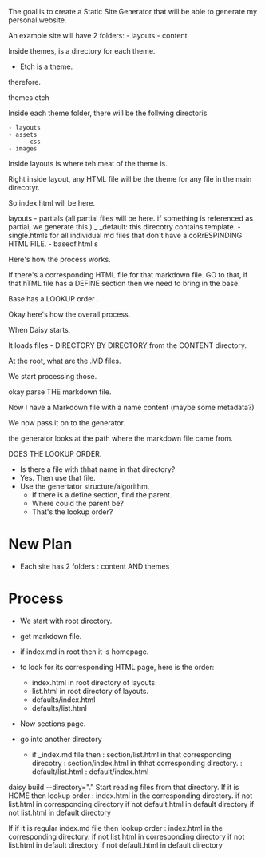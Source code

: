 The goal is to create a Static Site Generator that will be able to generate my personal website. 

An example site will have 2 folders: 
    - layouts
    - content


Inside themes, is a directory for each theme. 

- Etch is a theme.

therefore. 

themes
    etch 


Inside each theme folder, there will be the follwing directoris

    - layouts
    - assets
        - css
    - images

Inside layouts is where teh meat of the theme is. 

Right inside layout, any HTML file will be the theme for any file in the main direcotyr. 

So index.html will be here. 

layouts
    - partials (all partial files will be here. if something is referenced as partial, we generate this.)
    _ _default: this direcotry contains template. 
        - single.htmls for all individual md files that don't have a coRrESPINDING HTML FILE.
        - baseof.html s

Here's how the process works. 

If there's a corresponding HTML file for that markdown file. 
GO to that, 
if that hTML file has a DEFINE section then we need to bring in the base. 

Base has a LOOKUP order .

Okay here's how the overall process. 

When Daisy starts, 

It loads files - DIRECTORY BY DIRECTORY from the CONTENT directory. 

At the root, what are the .MD files. 

We start processing those. 

okay parse THE markdown file. 

Now I have a Markdown file with a name content (maybe some metadata?)

We now pass it on to the generator. 

the generator looks at the path where the markdown file came from. 

DOES THE LOOKUP ORDER. 

- Is there a file with thhat name in that directory?
- Yes. Then use that file. 
- Use the genertator structure/algorithm. 
    - If there is a define section, find the parent. 
    - Where could the parent be?
    - That's the lookup order?
    


# New Plan

- Each site has 2 folders : content AND themes 

# Process

- We start with root directory. 

- get markdown file. 

- if index.md in root then it is homepage. 

- to look for its corresponding HTML page, here is the order:
    - index.html in root directory of layouts. 
    - list.html in root directory of layouts. 
    - defaults/index.html
    - defaults/list.html

- Now sections page. 
- go into another directory

    - if _index.md file then 
        : section/list.html in that corresponding direcotry 
        : section/index.html in thhat corresponding directory. 
        : default/list.html
        : default/index.html



daisy build --directory="."
Start reading files from that directory. 
If it is HOME then 
    lookup order : 
        index.html in the corresponding directory. 
        if not
        list.html in corresponding directory 
        if not 
        default.html in default directory 
        if not 
        list.html in default directory 

If if it is regular index.md file then 
       lookup order : 
        index.html in the corresponding directory. 
        if not
        list.html in corresponding directory 
        if not
        list.html in default directory 
        if not 
        default.html in default directory 



